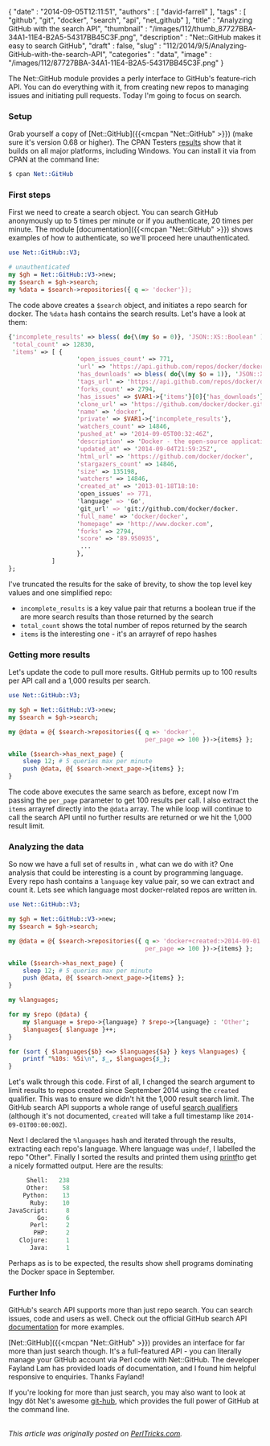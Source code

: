 {
   "date" : "2014-09-05T12:11:51",
   "authors" : [
      "david-farrell"
   ],
   "tags" : [
      "github",
      "git",
      "docker",
      "search",
      "api",
      "net_github"
   ],
   "title" : "Analyzing GitHub with the search API",
   "thumbnail" : "/images/112/thumb_87727BBA-34A1-11E4-B2A5-54317BB45C3F.png",
   "description" : "Net::GitHub makes it easy to search GitHub",
   "draft" : false,
   "slug" : "112/2014/9/5/Analyzing-GitHub-with-the-search-API",
   "categories" : "data",
   "image" : "/images/112/87727BBA-34A1-11E4-B2A5-54317BB45C3F.png"
}


The Net::GitHub module provides a perly interface to GitHub's feature-rich API. You can do everything with it, from creating new repos to managing issues and initiating pull requests. Today I'm going to focus on search.

### Setup

Grab yourself a copy of [Net::GitHub]({{<mcpan "Net::GitHub" >}}) (make sure it's version 0.68 or higher). The CPAN Testers [results](http://matrix.cpantesters.org/?dist=Net-GitHub+0.68) show that it builds on all major platforms, including Windows. You can install it via from CPAN at the command line:

```perl
$ cpan Net::GitHub
```

### First steps

First we need to create a search object. You can search GitHub anonymously up to 5 times per minute or if you authenticate, 20 times per minute. The module [documentation]({{<mcpan "Net::GitHub" >}}) shows examples of how to authenticate, so we'll proceed here unauthenticated.

```perl
use Net::GitHub::V3;

# unauthenticated
my $gh = Net::GitHub::V3->new;
my $search = $gh->search;
my %data = $search->repositories({ q => 'docker'});
```

The code above creates a `$search` object, and initiates a repo search for docker. The `%data` hash contains the search results. Let's have a look at them:

```perl
{'incomplete_results' => bless( do{\(my $o = 0)}, 'JSON::XS::Boolean' ),
 'total_count' => 12830,
 'items' => [ {
                   'open_issues_count' => 771,
                   'url' => 'https://api.github.com/repos/docker/docker',
                   'has_downloads' => bless( do{\(my $o = 1)}, 'JSON::XS::Boolean' ),
                   'tags_url' => 'https://api.github.com/repos/docker/docker/tags',
                   'forks_count' => 2794,
                   'has_issues' => $VAR1->{'items'}[0]{'has_downloads'},
                   'clone_url' => 'https://github.com/docker/docker.git',
                   'name' => 'docker',
                   'private' => $VAR1->{'incomplete_results'},
                   'watchers_count' => 14846,
                   'pushed_at' => '2014-09-05T00:32:46Z',
                   'description' => 'Docker - the open-source application container engine',
                   'updated_at' => '2014-09-04T21:59:25Z',
                   'html_url' => 'https://github.com/docker/docker',
                   'stargazers_count' => 14846,
                   'size' => 135198,
                   'watchers' => 14846,
                   'created_at' => '2013-01-18T18:10:
                   'open_issues' => 771,
                   'language' => 'Go',
                   'git_url' => 'git://github.com/docker/docker.
                   'full_name' => 'docker/docker',
                   'homepage' => 'http://www.docker.com',
                   'forks' => 2794,
                   'score' => '89.950935',
                    ...
                   },
            ]
};
```

I've truncated the results for the sake of brevity, to show the top level key values and one simplified repo:

-   `incomplete_results` is a key value pair that returns a boolean true if the are more search results than those returned by the search
-   `total_count` shows the total number of repos returned by the search
-   `items` is the interesting one - it's an arrayref of repo hashes

### Getting more results

Let's update the code to pull more results. GitHub permits up to 100 results per API call and a 1,000 results per search.

```perl
use Net::GitHub::V3;

my $gh = Net::GitHub::V3->new;
my $search = $gh->search;

my @data = @{ $search->repositories({ q => 'docker',
                                      per_page => 100 })->{items} };

while ($search->has_next_page) {
    sleep 12; # 5 queries max per minute
    push @data, @{ $search->next_page->{items} };
}
```

The code above executes the same search as before, except now I'm passing the `per_page` parameter to get 100 results per call. I also extract the `items` arrayref directly into the `@data` array. The while loop will continue to call the search API until no further results are returned or we hit the 1,000 result limit.

### Analyzing the data

So now we have a full set of results in , what can we do with it? One analysis that could be interesting is a count by programming language. Every repo hash contains a `language` key value pair, so we can extract and count it. Lets see which language most docker-related repos are written in.

```perl
use Net::GitHub::V3;

my $gh = Net::GitHub::V3->new;
my $search = $gh->search;

my @data = @{ $search->repositories({ q => 'docker+created:>2014-09-01',
                                      per_page => 100 })->{items} };

while ($search->has_next_page) {
    sleep 12; # 5 queries max per minute
    push @data, @{ $search->next_page->{items} };
}

my %languages;

for my $repo (@data) {
    my $language = $repo->{language} ? $repo->{language} : 'Other';
    $languages{ $language }++;
}

for (sort { $languages{$b} <=> $languages{$a} } keys %languages) {
    printf "%10s: %5i\n", $_, $languages{$_};
}
```

Let's walk through this code. First of all, I changed the search argument to limit results to repos created since September 2014 using the `created` qualifier. This was to ensure we didn't hit the 1,000 result search limit. The GitHub search API supports a whole range of useful [search qualifiers](https://developer.github.com/v3/search/#parameters) (although it's not documented, `created` will take a full timestamp like `2014-09-01T00:00:00Z`).

Next I declared the `%languages` hash and iterated through the results, extracting each repo's language. Where language was `undef`, I labelled the repo "Other". Finally I sorted the results and printed them using [printf](http://perldoc.perl.org/functions/printf.html)to get a nicely formatted output. Here are the results:

```perl
     Shell:   238
     Other:    58
    Python:    13
      Ruby:    10
JavaScript:     8
        Go:     6
      Perl:     2
       PHP:     2
   Clojure:     1
      Java:     1
```

Perhaps as is to be expected, the results show shell programs dominating the Docker space in September.

### Further Info

GitHub's search API supports more than just repo search. You can search issues, code and users as well. Check out the official GitHub search API [documentation](https://developer.github.com/v3/search/) for more examples.

[Net::GitHub]({{<mcpan "Net::GitHub" >}}) provides an interface for far more than just search though. It's a full-featured API - you can literally manage your GitHub account via Perl code with Net::GitHub. The developer Fayland Lam has provided loads of documentation, and I found him helpful responsive to enquiries. Thanks Fayland!

If you're looking for more than just search, you may also want to look at Ingy döt Net's awesome [git-hub](https://github.com/ingydotnet/git-hub), which provides the full power of GitHub at the command line.

\
*This article was originally posted on [PerlTricks.com](http://perltricks.com).*
